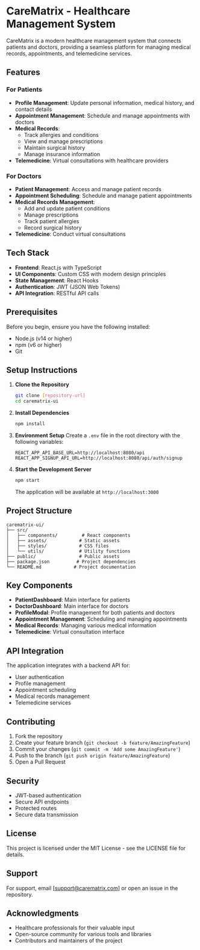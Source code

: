 # CareMatrix - Healthcare Management System

CareMatrix is a modern healthcare management system that connects patients and doctors, providing a seamless platform for managing medical records, appointments, and telemedicine services.

## Features

### For Patients
- **Profile Management**: Update personal information, medical history, and contact details
- **Appointment Management**: Schedule and manage appointments with doctors
- **Medical Records**:
  - Track allergies and conditions
  - View and manage prescriptions
  - Maintain surgical history
  - Manage insurance information
- **Telemedicine**: Virtual consultations with healthcare providers

### For Doctors
- **Patient Management**: Access and manage patient records
- **Appointment Scheduling**: Schedule and manage patient appointments
- **Medical Records Management**: 
  - Add and update patient conditions
  - Manage prescriptions
  - Track patient allergies
  - Record surgical history
- **Telemedicine**: Conduct virtual consultations

## Tech Stack

- **Frontend**: React.js with TypeScript
- **UI Components**: Custom CSS with modern design principles
- **State Management**: React Hooks
- **Authentication**: JWT (JSON Web Tokens)
- **API Integration**: RESTful API calls

## Prerequisites

Before you begin, ensure you have the following installed:
- Node.js (v14 or higher)
- npm (v6 or higher)
- Git

## Setup Instructions

1. **Clone the Repository**
   ```bash
   git clone [repository-url]
   cd carematrix-ui
   ```

2. **Install Dependencies**
   ```bash
   npm install
   ```

3. **Environment Setup**
   Create a `.env` file in the root directory with the following variables:
   ```
   REACT_APP_API_BASE_URL=http://localhost:8080/api
   REACT_APP_SIGNUP_API_URL=http://localhost:8080/api/auth/signup
   ```

4. **Start the Development Server**
   ```bash
   npm start
   ```
   The application will be available at `http://localhost:3000`

## Project Structure

```
carematrix-ui/
├── src/
│   ├── components/         # React components
│   ├── assets/            # Static assets
│   ├── styles/            # CSS files
│   └── utils/             # Utility functions
├── public/                # Public assets
├── package.json          # Project dependencies
└── README.md            # Project documentation
```

## Key Components

- **PatientDashboard**: Main interface for patients
- **DoctorDashboard**: Main interface for doctors
- **ProfileModal**: Profile management for both patients and doctors
- **Appointment Management**: Scheduling and managing appointments
- **Medical Records**: Managing various medical information
- **Telemedicine**: Virtual consultation interface

## API Integration

The application integrates with a backend API for:
- User authentication
- Profile management
- Appointment scheduling
- Medical records management
- Telemedicine services

## Contributing

1. Fork the repository
2. Create your feature branch (`git checkout -b feature/AmazingFeature`)
3. Commit your changes (`git commit -m 'Add some AmazingFeature'`)
4. Push to the branch (`git push origin feature/AmazingFeature`)
5. Open a Pull Request

## Security

- JWT-based authentication
- Secure API endpoints
- Protected routes
- Secure data transmission

## License

This project is licensed under the MIT License - see the LICENSE file for details.

## Support

For support, email [support@carematrix.com] or open an issue in the repository.

## Acknowledgments

- Healthcare professionals for their valuable input
- Open-source community for various tools and libraries
- Contributors and maintainers of the project
